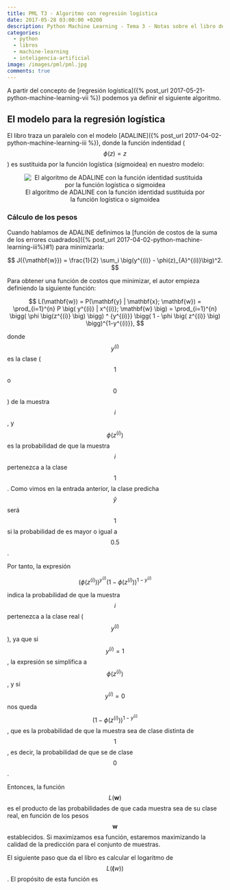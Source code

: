 ```yaml
---
title: PML T3 - Algoritmo con regresión logística
date: 2017-05-28 03:00:00 +0200
description: Python Machine Learning - Tema 3 - Notas sobre el libro de Sebastian Raschka
categories:
  - python
  - libros
  - machine-learning
  - inteligencia-artificial
image: /images/pml/pml.jpg
comments: true
---
```


A partir del concepto de [regresión logística]({% post_url 2017-05-21-python-machine-learning-vii %}) 
podemos ya definir el siguiente algoritmo.

## El modelo para la regresión logística

El libro traza un paralelo con el modelo [ADALINE]({% post_url 2017-04-02-python-machine-learning-iii %}), donde la función indentidad ($$\phi(z)=z$$) es sustituida por la función logística (sigmoidea) en nuestro modelo:

<div style="text-align:center">
    <figure>
        <img alt="El algoritmo de ADALINE con la función identidad sustituida por la función logística o sigmoidea" src ="https://raw.githubusercontent.com/rasbt/python-machine-learning-book/master/code/ch03/images/03_03.png" />
        <figcaption>El algoritmo de ADALINE con la función identidad sustituida por la función logística o sigmoidea</figcaption>
    </figure>
</div>

### Cálculo de los pesos

Cuando hablamos de ADALINE definimos la [función de costos de la suma de los errores cuadrados]({% post_url 2017-04-02-python-machine-learning-iii%}#1) para minimizarla:

$$
J({\mathbf{w}}) = \frac{1}{2} \sum_i \big(y^{(i)} - \phi(z)_{A}^{(i)}\big)^2.
$$


Para obtener una función de costos que minimizar, el autor empieza definiendo la siguiente función:

$$
L(\mathbf{w}) = P(\mathbf{y} | \mathbf{x}; \mathbf{w}) = \prod_{i=1}^{n} P \big( y^{(i)} | x^{(i)}; \mathbf{w} \big) =  \prod_{i=1}^{n} \bigg( \phi \big(z^{(i)} \big) \bigg) ^ {y^{(i)}} \bigg( 1 - \phi \big( z^{(i)} \big) \bigg)^{1-y^{(i)}},
$$

donde $$y^{(i)}$$ es la clase ($$1$$ o $$0$$) de la muestra $$i$$, y $$\phi \big(z^{(i)} \big)$$ es la probabilidad de que la muestra $$i$$ pertenezca a la clase $$1$$. Como vimos en la entrada anterior, la clase predicha $$\hat y$$ será $$1$$ si la probabilidad de es mayor o igual a $$0.5$$.

Por tanto, la expresión

$$
\bigg( \phi \big(z^{(i)} \big) \bigg) ^ {y^{(i)}} \bigg( 1 - \phi \big( z^{(i)} \big) \bigg)^{1-y^{(i)}}
$$

indica la probabilidad de que la muestra $$i$$ pertenezca a la clase real ($$y^{(i)}$$), ya que si $$y^{(i)} = 1$$, la expresión se simplifica a $$\phi \big(z^{(i)} \big)$$, y si $$y^{(i)} = 0$$ nos queda $$\bigg( 1 - \phi \big( z^{(i)} \big) \bigg)^{1-y^{(i)}}$$, que es la probabilidad de que la muestra sea de clase distinta de $$1$$, es decir, la probabilidad de que se de clase $$0$$.

Entonces, la función $$L(\mathbf{w})$$ es el producto de las probabilidades de que cada muestra sea de su clase real, en función de los pesos $$\mathbf{w}$$ establecidos. Si maximizamos esa función, estaremos maximizando la calidad de la predicción para el conjunto de muestras. 

El siguiente paso que da el libro es calcular el logaritmo de $$L(\mathbf(w))$$. El propósito de esta función es